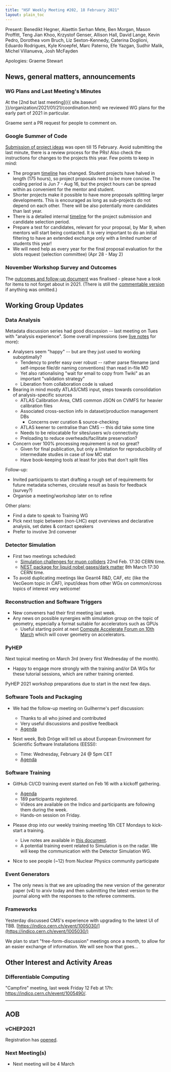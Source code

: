 ```yaml
--- 
title: "HSF Weekly Meeting #202, 18 February 2021"
layout: plain_toc
--- 
```


Present: Benedikt Hegner, Alaettin Serhan Mete, Ben Morgan, Mason Proffitt, Teng Jian Khoo, Krzystof Genser, Allison Hall, David Lange, Kevin Pedro, Dorothea vom Bruch, Liz Sexton-Kennedy, Caterina Doglioni, Eduardo Rodrigues, Kyle Knoepfel, Marc Paterno, Efe Yazgan, Sudhir Malik, Michel Villanueva, Josh McFayden

Apologies: Graeme Stewart

  
## News, general matters, announcements

### WG Plans and Last Meeting's Minutes

At the [2nd but last meeting]({{ site.baseurl }}/organization/2021/01/21/coordination.html) we reviewed WG plans for the early part of 2021 in particular.

Graeme sent a PR request for people to comment on.

### Google Summer of Code

[Submission of project ideas](https://hepsoftwarefoundation.org/activities/gsoc.html) was open till 15 February. Avoid submitting the last minute, there is a review process for the PRs! Also check the instructions for changes to the projects this year. Few points to keep in mind:

 - The program [timeline](https://developers.google.com/open-source/gsoc/timeline) has changed. Student projects have halved in length (175 hours), so project proposals need to be more concise. The coding period is Jun 7 - Aug 16, but the project hours can be spread within as convenient for the mentor and student.
 - Shorter projects make it possible to have more proposals splitting larger developments. This is encouraged as long as sub-projects do not depend on each other. There will be also potentially more candidates than last year.
 - There is a detailed internal [timeline](https://hepsoftwarefoundation.org/activities/gsoc.html#timeline) for the project submission and candidate selection period.
 - Prepare a test for candidates, relevant for your proposal, by Mar 9, when mentors will start being contacted. It is very important to do an initial filtering to have an extended exchange only with a limited number of students this year!
 - We will need help as every year for the final proposal evaluation for the slots request (selection committee) (Apr 28 - May 2)

### November Workshop Survey and Outcomes

The [outcomes and follow-up document](https://indico.cern.ch/event/941278/attachments/2141065/3690191/HSF%20Workshop%20Follow-Ups.pdf) was finalised - please have a look for items to not forget about in 2021. (There is still the [commentable version](https://docs.google.com/document/d/137j-4mAtGupGC2iR4_EKn0Z4FuSSFdxY9Qo2BNwzE6Y/edit?usp=sharing) if anything was omitted.)


## Working Group Updates

### Data Analysis

Metadata discussion series had good discussion -- last meeting on Tues with "analysis experience". Some overall impressions (see [live notes](https://docs.google.com/document/d/12PptTc851lthSmptzax6OqkbIoB2zCOag5WNi1WXYNc/edit#heading=h.x90p8rq02qnj) for more):
- Analysers seem "happy" -- but are they just used to working suboptimally?
    - Tendency to prefer easy over robust -- rather parse filename (and self-impose file/dir naming conventions) than read in-file MD
    - Yet also rationalising "wait for email to copy from Twiki" as an important "validation strategy"
    - Liberation from collaboration code is valued
- Bearing in mind mostly ATLAS/CMS input, steps towards consolidation of analysis-specific sources
    - ATLAS Calibration Area, CMS common JSON on CVMFS for heavier calibration files
    - Associated cross-section info in dataset/production management DBs
        - Concerns over curation & source-checking
    - ATLAS keener to centralise than CMS -- this did take some time
    - Needs to be relocatable for sites/users w/o connectivity
    - Preloading to reduce overheads/facilitate preservation?
- Concern over 100% processing requirement is not so great?
    - Given for final publication, but only a limitation for reproducibility of intermediate studies in case of low MC stat
    - Have book-keeping tools at least for jobs that don't split files

Follow-up:
- Invited participants to start drafting a rough set of requirements for future metadata schemes, circulate result as basis for feedback (survey?)
- Organise a meeting/workshop later on to refine

Other plans:
- Find a date to speak to Training WG
- Pick next topic between (non-LHC) expt overviews and declarative analysis, set dates & contact speakers
- Prefer to involve 3rd convener

### Detector Simulation

- First two meetings scheduled:
    - [Simulation challenges for muon colliders](https://indico.cern.ch/event/1009175/) 22nd Feb. 17:30 CERN time.
    - [NEST package for liquid nobel gases/dark matter](https://indico.cern.ch/event/1009384/) 8th March 17:30 CERN time.
- To avoid duplicating meetings like Geant4 R&D, CAF, etc (like the VecGeom topic in CAF), input/ideas from other WGs on common/cross topics of interest very welcome!

### Reconstruction and Software Triggers

- New conveners had their first meeting last week.
- Any news on possible synergies with simulation group on the topic of geometry, especially a format suitable for accelerators such as GPUs
    - Useful starting point at next [Compute Accelerate Forum on 10th March](https://indico.cern.ch/event/975008/) which will cover geometry on accelerators.

### PyHEP

Next topical meeting on March 3rd (every first Wednesday of the month).
- Happy to engage more strongly with the training and/or DA WGs for these tutorial sessions, which are rather training oriented.

PyHEP 2021 workshop preparations due to start in the next few days.


### Software Tools and Packaging

- We had the follow-up meeting on Guilherme's perf discussion:
  - Thanks to all who joined and contributed
  - Very useful discussions and positive feedback
  - [Agenda](https://indico.cern.ch/event/999543/)

- Next week, Bob Dröge will tell us about European Environment for Scientific Software Installations (EESSI):
  - Time: Wednesday, February 24 @ 5pm CET 
  - [Agenda](https://indico.cern.ch/event/1005954/)

### Software Training

- GitHub CI/CD training event started on Feb 16 with a kickoff gathering.
    - [Agenda](https://indico.cern.ch/event/1001128/overview)
    - 189 participants registered.
    - Videos are available on the Indico and participants are following them during the week.
    - Hands-on session on Friday.

- Please drop into our weekly training meeting 16h CET Mondays to kick-start a training.
    - Live notes are available in [this document](https://docs.google.com/document/d/12ePA3CLkBks89YcMXA7qulCDs0D_7RLfMpQe-k1du3g/edit?usp=sharing).
    - A potential training event related to Simulation is on the radar. We will keep the communication with the Detector Simulation WG.

- Nice to see people (~12) from Nuclear Physics community participate

### Event Generators

- The only news is that we are uploading the new version of the generator paper (v4) to arxiv today and then submitting the latest version to the journal along with the responses to the referee comments. 

### Frameworks

Yesterday discussed CMS's experience with upgrading to the latest UI of TBB. [https://indico.cern.ch/event/1005030/](https://indico.cern.ch/event/1005030/)

We plan to start "free-form-discussion" meetings once a month, to allow for an easier exchange of information. We will see how that goes...


## Other Interest and Activity Areas

### Differentiable Computing

"Campfire" meeting, last week Friday 12 Feb at 17h: <https://indico.cern.ch/event/1005490/>.

---

## AOB

### vCHEP2021

Registration has [opened](https://indico.cern.ch/event/948465/).

### Next Meeting(s)

- Next meeting will be 4 March

